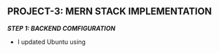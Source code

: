 ## PROJECT-3: MERN STACK IMPLEMENTATION


***STEP 1: BACKEND COMFIGURATION***

- I updated Ubuntu using 
